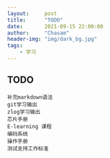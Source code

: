 ```yaml
---
layout:     post
title:      "TODO"
date:       2021-09-15 22:00:00
author:     "Chasam"
header-img: "img/dark_bg.jpg"
tags:
    - 学习
---
```


## TODO

`补充markdown语法`  
`git学习输出`  
`zlog学习输出`  
`芯片手册`  
`E-learning 课程`  
`编码系统`  
`操作手册`  
`测试支持工作标准`  

